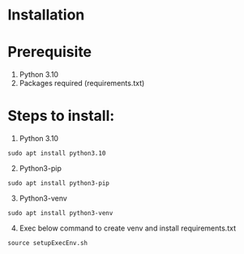 # Installation

# Prerequisite

1. Python 3.10
2. Packages required (requirements.txt) 

# Steps to install:

1. Python 3.10

```console
sudo apt install python3.10
```

2. Python3-pip
```console
sudo apt install python3-pip
```

3. Python3-venv
```console
sudo apt install python3-venv
```

4. Exec below command to create venv and install requirements.txt 
```console
source setupExecEnv.sh
```

